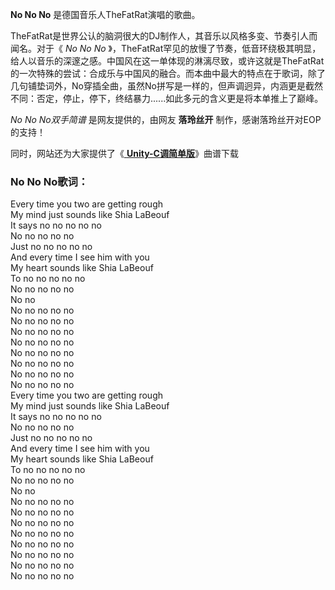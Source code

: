 

**No No No** 是德国音乐人TheFatRat演唱的歌曲。

TheFatRat是世界公认的脑洞很大的DJ制作人，其音乐以风格多变、节奏引人而闻名。对于《 _No No No_
》，TheFatRat罕见的放慢了节奏，低音环绕极其明显，给人以音乐的深邃之感。中国风在这一单体现的淋漓尽致，或许这就是TheFatRat的一次特殊的尝试：合成乐与中国风的融合。而本曲中最大的特点在于歌词，除了几句铺垫词外，No穿插全曲，虽然No拼写是一样的，但声调迥异，内涵更是截然不同：否定，停止，停下，终结暴力......如此多元的含义更是将本单推上了巅峰。

_No No No双手简谱_ 是网友提供的，由网友 **落玲丝开** 制作，感谢落玲丝开对EOP的支持！

同时，网站还为大家提供了《[ **Unity-C调简单版**](Music-12018-Unity-C调简单版.html "Unity-
C调简单版")》曲谱下载

### No No No歌词：

Every time you two are getting rough  
My mind just sounds like Shia LaBeouf  
It says no no no no no  
No no no no no  
Just no no no no no  
And every time I see him with you  
My heart sounds like Shia LaBeouf  
To no no no no no  
No no no no no  
No no  
No no no no no  
No no no no no  
No no no no no  
No no no no no  
No no no no no  
No no no no no  
No no no no no  
No no no no no  
Every time you two are getting rough  
My mind just sounds like Shia LaBeouf  
It says no no no no no  
No no no no no  
Just no no no no no  
And every time I see him with you  
My heart sounds like Shia LaBeouf  
To no no no no no  
No no no no no  
No no  
No no no no no  
No no no no no  
No no no no no  
No no no no no  
No no no no no  
No no no no no  
No no no no no  
No no no no no

